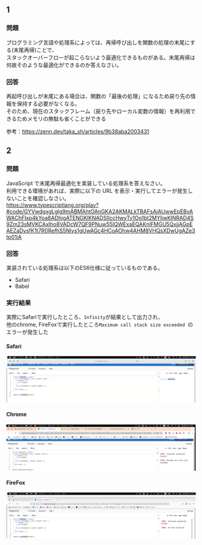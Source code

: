 ## 1

### 問題

プログラミング言語や処理系によっては、再帰呼び出しを関数の処理の末尾にする(末尾再帰)ことで、<br>
スタックオーバーフローが起こらないよう最適化できるものがある。末尾再帰は何故そのような最適化ができるのか答えなさい。

### 回答

再起呼び出しが末尾にある場合は、関数の「最後の処理」になるため戻り先の情報を保持する必要がなくなる。<br>
そのため、現在のスタックフレーム（戻り先やローカル変数の情報）を再利用できるためメモリの無駄も省くことができる

参考：https://zenn.dev/taka_sh/articles/9b38aba2003431

## 2

### 問題

JavaScript で末尾再帰最適化を実装している処理系を答えなさい。<br>
利用できる環境があれば、実際に以下の URL を表示・実行してエラーが発生しないことを確認しなさい。<br>
https://www.typescriptlang.org/play?#code/GYVwdgxgLglg9mABMAhtOAnGKA2AKMALkTBAFsAjAUwwEpEBvAWAChFlxp4kYoa8ADhjgATENGKlKNADSIIccHwyTy1Oo1bt2MYIjwKlNRAD4S9Zm23sMVKCAxIho8VADcW7QF9PNuw55lQWExaEQAKnlFMGU5QxjjAGpEAEZaDysfK1t7R0RefhS5NIys1gUwAGc4HCoAOhw4AHM8VHQsXDwUgAZe3tp01iA

### 回答

実装されている処理系は以下のES6仕様に従っているものである。

- Safari
- Babel

### 実行結果

実際にSafariで実行したところ、`Infinity`が結果として出力され、<br>
他のchrome, FireFoxで実行したところ`Maximum call stack size exceeded `のエラーが発生した

#### Safari

![alt text](image-1.png)

#### Chrome

![alt text](image.png)

#### FireFox

![alt text](image-2.png)
